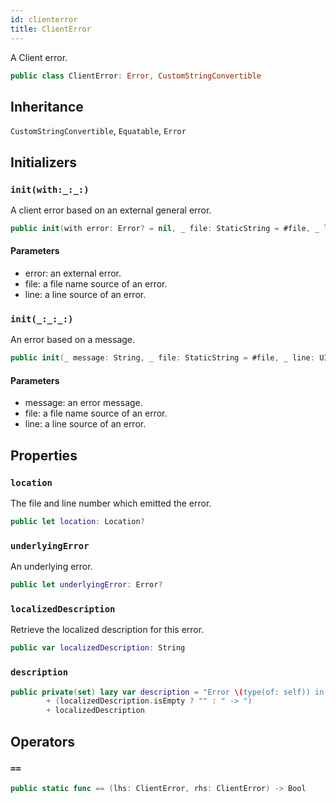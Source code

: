 ```yaml
---
id: clienterror 
title: ClientError
--- 
```


A Client error.

``` swift
public class ClientError: Error, CustomStringConvertible 
```

## Inheritance

`CustomStringConvertible`, `Equatable`, `Error`

## Initializers

### `init(with:_:_:)`

A client error based on an external general error.

``` swift
public init(with error: Error? = nil, _ file: StaticString = #file, _ line: UInt = #line) 
```

#### Parameters

  - error: an external error.
  - file: a file name source of an error.
  - line: a line source of an error.

### `init(_:_:_:)`

An error based on a message.

``` swift
public init(_ message: String, _ file: StaticString = #file, _ line: UInt = #line) 
```

#### Parameters

  - message: an error message.
  - file: a file name source of an error.
  - line: a line source of an error.

## Properties

### `location`

The file and line number which emitted the error.

``` swift
public let location: Location?
```

### `underlyingError`

An underlying error.

``` swift
public let underlyingError: Error?
```

### `localizedDescription`

Retrieve the localized description for this error.

``` swift
public var localizedDescription: String 
```

### `description`

``` swift
public private(set) lazy var description = "Error \(type(of: self)) in \(location?.file ?? ""):\(location?.line ?? 0)"
        + (localizedDescription.isEmpty ? "" : " -> ")
        + localizedDescription
```

## Operators

### `==`

``` swift
public static func == (lhs: ClientError, rhs: ClientError) -> Bool 
```

